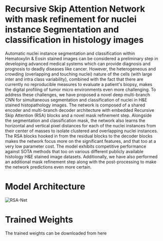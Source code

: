 # Recursive Skip Attention Network with mask refinement for nuclei instance Segmentation and classification in histology images
Automatic nuclei instance segmentation and classification within Hematoxylin \& Eosin stained images can be considered a preliminary step in developing advanced medical systems which can provide diagnosis and prognosis to deadly diseases like cancer. However, the heterogeneous and crowding (overlapping and touching nuclei) nature of the cells (with large inter and intra class variability), combined with the fact that there are currently no reproducible measures to evaluate a patient's biopsy, makes the digital profiling of tumor micro environments even more challenging. To address these challenges, we have proposed a novel deep multi-branch CNN for simultaneous segmentation and classification of nuclei in H\&E stained histopathology images. The network is composed of a shared encoder and multi-branch decoder architecture with embedded Recursive Skip Attention (RSA) blocks and a novel mask refinement step. Alongside the segmentation and classification mask, the network also learns the horizontal and vertical pixel distances for each of the nuclei instances from their center of masses to isolate clustered and overlapping nuclei instances. The RSA blocks hooked in from the residual blocks to the decoder blocks makes the network focus more on the significant features, and that too at a very low parameter cost. The model exhibits competitive performance against SOTA methods that too on various different publicly available histology H\&E stained image datasets. Additionally, we have also performed an additional mask refinement step along with the post-processing to make the network predictions even more certain.

# Model Architecture

![RSA-Net](https://user-images.githubusercontent.com/86110742/184842418-0f2906e2-6a13-4c58-9d5c-9f57267f07d0.PNG)

# Trained Weights
The trained weights can be downloaded from here
